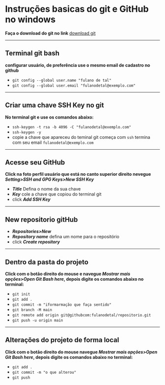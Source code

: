 # Instruções basicas do git e GitHub no windows

**Faça o download do git no link** [download git](https://git-scm.com/downloads)
***

## Terminal git bash
**configurar usuário, de preferência use o mesmo email de cadastro no github**  
- `git config --global user.name "fulano de tal"`
- `git config --global user.email "fulanodetal@exemplo.com"`
***

## Criar uma chave SSH Key no git
**No terminal git e use os comandos abaixo:**
- `ssh-keygen -t rsa -b 4096 -C "fulanodetal@exemplo.com"`
- `ssh-keygen -y`
- copie a chave que apareceu do teminal git  começa com `ssh` termina com seu email `fulanodetal@exemplo.com`
***

## Acesse seu GitHub
**Click na foto perfil usuário que está no canto superior direito nevegue ***Setting>SSH and GPG Keys>New SSH Key*****
- ***Title***  Defina o nome da sua chave  
- ***Key*** cole a chave que copiou do terminal git
- click ***Add SSH Key***
***

## New repositorio gitHub
- ***Repositories>New***
- ***Repository name***  defina um nome para o repositório
- click ***Create repository***
***

## Dentro da pasta do projeto
**Click com o botão direito do mouse e navegue ***Mostrar mais opções>Open Git Bash here***, depois digite os comandos abaixo no terminal:**
- `git init`
- `git add .`
- `git commit -m "iformarmação que faça sentido"`
- `git branch -M main`
- `git remote add origin git@githubcom:fulanodetal/repositorio.git`
- `git push -u origin main`
***

## Alterações do projeto de forma local
**Click com o botão direito do mouse navegue ***Mostrar mais opções>Open Git Bash here***, depois digite os comandos abaixo no terminal:**
- `git add .`
- `git commit -m "o que alterou"`
- `git push`
